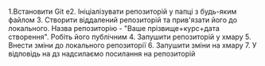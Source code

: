 1.Встановити Git
e2. Ініціалізувати репозиторій у папці з будь-яким файлом
3. Створити віддалений репозиторій та прив'язати його до локального. Назва репозиторію - "Ваше прізвище+курс+дата створення". Робіть його публічним
4. Запушити репозиторій у хмару
5. Внести зміни до локального репозиторії
6. Запушити зміни на хмару
7. У відповідь на дз надсилаємо посилання на репозиторій
